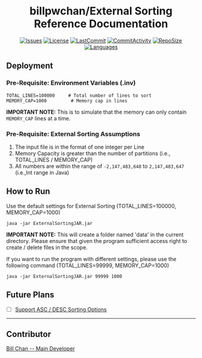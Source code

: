 <div align="center">
<h1> billpwchan/External Sorting Reference Documentation </h1>

[![Issues](https://img.shields.io/github/issues/billpwchan/external-sorting?style=for-the-badge)](https://github.com/billpwchan/external-sorting/issues)
[![License](https://img.shields.io/github/license/billpwchan/external-sorting?style=for-the-badge)](https://github.com/billpwchan/external-sorting/blob/master/LICENSE)
[![LastCommit](https://img.shields.io/github/last-commit/billpwchan/external-sorting?style=for-the-badge)](https://github.com/billpwchan/external-sorting/blob/master/LICENSE)
[![CommitActivity](https://img.shields.io/github/commit-activity/y/billpwchan/external-sorting?style=for-the-badge)](https://github.com/billpwchan/external-sorting/commits/master)
[![RepoSize](https://img.shields.io/github/repo-size/billpwchan/external-sorting?style=for-the-badge)](https://github.com/billpwchan/external-sorting)
[![Languages](https://img.shields.io/github/languages/top/billpwchan/external-sorting?style=for-the-badge)](https://github.com/billpwchan/external-sorting)

</div>

## Deployment

### Pre-Requisite: Environment Variables (.inv)

```dotenv
TOTAL_LINES=100000     # Total number of lines to sort
MEMORY_CAP=1000         # Memory cap in lines
```

**IMPORTANT NOTE:** This is to simulate that the memory can only contain `MEMORY_CAP` lines at a time.

### Pre-Requisite: External Sorting Assumptions

1. The input file is in the format of one integer per Line
2. Memory Capacity is greater than the number of partitions (i.e., TOTAL_LINES / MEMORY_CAP)
3. All numbers are within the range of `-2,147,483,648` to `2,147,483,647` (i.e.,Int range in Java)

## How to Run

Use the default settings for External Sorting (TOTAL_LINES=100000, MEMORY_CAP=1000)

    java -jar ExternalSortingJAR.jar

**IMPORTANT NOTE:** This will create a folder named 'data' in the current directory. Please ensure that given the
program sufficient access right to create / delete files in the scope.

If you want to run the program with different settings, please use the following command (TOTAL_LINES=99999,
MEMORY_CAP=1000)

    java -jar ExternalSortingJAR.jar 99999 1000 

## Future Plans

- [ ] [Support ASC / DESC Sorting Options]()

-----------

## Contributor

[Bill Chan -- Main Developer](https://github.com/billpwchan/)